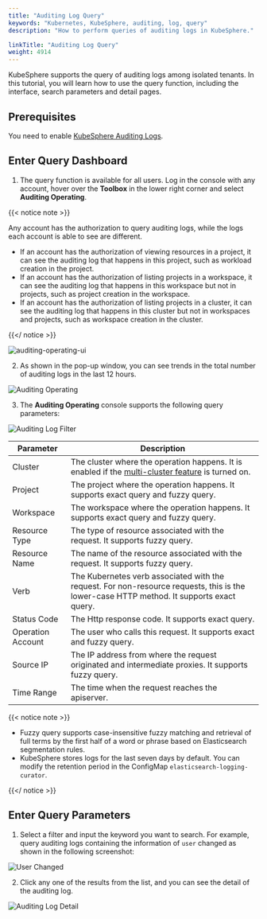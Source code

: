 ```yaml
---
title: "Auditing Log Query"
keywords: "Kubernetes, KubeSphere, auditing, log, query"
description: "How to perform queries of auditing logs in KubeSphere."

linkTitle: "Auditing Log Query"
weight: 4914
---
```


KubeSphere supports the query of auditing logs among isolated tenants. In this tutorial, you will learn how to use the query function, including the interface, search parameters and detail pages.

## Prerequisites

You need to enable [KubeSphere Auditing Logs](../../../pluggable-components/auditing-logs/).

## Enter Query Dashboard

1. The query function is available for all users. Log in the console with any account, hover over the **Toolbox** in the lower right corner and select **Auditing Operating**.

{{< notice note >}} 

Any account has the authorization to query auditing logs, while the logs each account is able to see are different.

- If an account has the authorization of viewing resources in a project, it can see the auditing log that happens in this project, such as workload creation in the project.
- If an account has the authorization of listing projects in a workspace, it can see the auditing log that happens in this workspace but not in projects, such as project creation in the workspace.
- If an account has the authorization of listing projects in a cluster, it can see the auditing log that happens in this cluster but not in workspaces and projects, such as workspace creation in the cluster.

{{</ notice >}} 

 ![auditing-operating-ui](/images/docs/toolbox/auditing-operating-ui.jpg)

2. As shown in the pop-up window, you can see trends in the total number of auditing logs in the last 12 hours. 

![Auditing Operating](/images/docs/toolbox/auditing-operating.png)

3. The **Auditing Operating** console supports the following query parameters:

![Auditing Log Filter](/images/docs/toolbox/auditing-log-filter.png)

 Parameter         | Description
 ---               | --- 
 Cluster           | The cluster where the operation happens. It is enabled if the [multi-cluster feature](../../../multicluster-management/) is turned on. 
 Project           | The project where the operation happens. It supports exact query and fuzzy query. 
 Workspace         | The workspace where the operation happens. It supports exact query and fuzzy query. 
 Resource Type     | The type of resource associated with the request. It supports fuzzy query.
 Resource Name     | The name of the resource associated with the request. It supports fuzzy query.
 Verb              | The Kubernetes verb associated with the request. For non-resource requests, this is the lower-case HTTP method. It supports exact query. 
 Status Code       | The Http response code. It supports exact query. 
 Operation Account | The user who calls this request. It supports exact and fuzzy query. 
 Source IP         | The IP address from where the request originated and intermediate proxies. It supports fuzzy query. 
 Time Range        | The time when the request reaches the apiserver. 

{{< notice note >}} 

- Fuzzy query supports case-insensitive fuzzy matching and retrieval of full terms by the first half of a word or phrase based on Elasticsearch segmentation rules.
- KubeSphere stores logs for the last seven days by default. You can modify the retention period in the ConfigMap `elasticsearch-logging-curator`.

{{</ notice >}} 

## Enter Query Parameters

1.  Select a filter and input the keyword you want to search. For example, query auditing logs containing the information of `user` changed as shown in the following screenshot:

 ![User Changed](/images/docs/toolbox/user-changed.png)

2. Click any one of the results from the list, and you can see the detail of the auditing log.


 ![Auditing Log Detail](/images/docs/toolbox/auditing-log-detail.png)